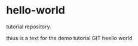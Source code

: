# hello-world
tutorial repository.

thius is a text for the demo tutorial GIT heello world
                                                                                        
